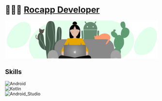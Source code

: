 # 👩🏻‍💻 [Rocapp Developer](https://rocappdev.github.io/)

![Rocapp Developer](img/rocapp-large.jpg)

## Skills
![Android](https://img.shields.io/badge/Android-E2FFEB?style=for-the-badge&logo=android&logoColor=000000&labelColor=bad4c2)</br>
![Kotlin](https://img.shields.io/badge/Kotlin-E2FFEB?style=for-the-badge&logo=kotlin&logoColor=000000&labelColor=bad4c2)</br>
![Android_Studio](https://img.shields.io/badge/Android_Studio-E2FFEB?style=for-the-badge&logo=android-studio&logoColor=000000&labelColor=bad4c2)</br>
